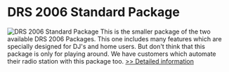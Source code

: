 # DRS 2006 Standard Package
![DRS 2006 Standard Package](https://mycommerce.akamaized.net/api/pimages/P141439/BIG/141439.JPG)
This is the smaller package of the two available DRS 2006 Packages. This one includes many features which are specially designed for DJ's and home users. But don't think that this package is only for playing around. We have customers which automate their radio station with this package too.
[>> Detailed information](https://secure.shareit.com/shareit/product.html?productid=141439&affiliateid=200057808)